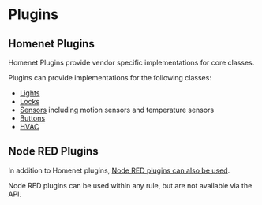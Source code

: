 # Plugins

## Homenet Plugins

Homenet Plugins provide vendor specific implementations for core classes.

Plugins can provide implementations for the following classes:

- [Lights](lights.md)
- [Locks](locks.md)
- [Sensors](sensors.md) including motion sensors and temperature sensors
- [Buttons](buttons.md)
- [HVAC](hvac.md)

## Node RED Plugins

In addition to Homenet plugins, [Node RED plugins can also be used](nodered.md).

Node RED plugins can be used within any rule, but are not available via the API.